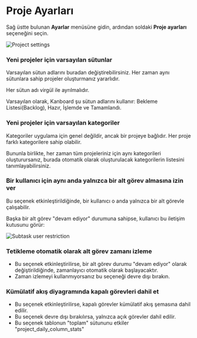 Proje Ayarları
================

Sağ üstte bulunan **Ayarlar** menüsüne gidin, ardından soldaki **Proje ayarları** seçeneğini seçin.

![Project settings](screenshots/project-settings.png)

### Yeni projeler için varsayılan sütunlar

Varsayılan sütun adlarını buradan değiştirebilirsiniz.
Her zaman aynı sütunlara sahip projeler oluşturmanız yararlıdır.

Her sütun adı virgül ile ayrılmalıdır.

Varsayılan olarak, Kanboard şu sütun adlarını kullanır: Bekleme Listesi(Backlog), Hazır, İşlemde ve Tamamlandı.

### Yeni projeler için varsayılan kategoriler

Kategoriler uygulama için genel değildir, ancak bir projeye bağlıdır.
Her proje farklı kategorilere sahip olabilir.

Bununla birlikte, her zaman tüm projeleriniz için aynı kategorileri oluşturursanız, burada otomatik olarak oluşturulacak kategorilerin listesini tanımlayabilirsiniz.

### Bir kullanıcı için aynı anda yalnızca bir alt görev almasına izin ver

Bu seçenek etkinleştirildiğinde, bir kullanıcı o anda yalnızca bir alt görevle çalışabilir.

Başka bir alt görev "devam ediyor" durumuna sahipse, kullanıcı bu iletişim kutusunu görür:

![Subtask user restriction](screenshots/subtask-user-restriction.png)

### Tetikleme otomatik olarak alt görev zamanı izleme

- Bu seçenek etkinleştirilirse, bir alt görev durumu "devam ediyor" olarak değiştirildiğinde, zamanlayıcı otomatik olarak başlayacaktır.
- Zaman izlemeyi kullanmıyorsanız bu seçeneği devre dışı bırakın.

### Kümülatif akış diyagramında kapalı görevleri dahil et

- Bu seçenek etkinleştirilirse, kapalı görevler kümülatif akış şemasına dahil edilir.
- Bu seçenek devre dışı bırakılırsa, yalnızca açık görevler dahil edilir.
- Bu seçenek tablonun "toplam" sütununu etkiler "project_daily_column_stats"

